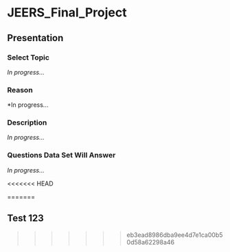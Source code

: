 # JEERS_Final_Project

## Presentation
### Select Topic
*In progress...*

### Reason
*In progress...
 
### Description
*In progress...*

### Questions Data Set Will Answer
*In progress...*



<<<<<<< HEAD

=======
## Test 123
>>>>>>> eb3ead8986dba9ee4d7e1ca00b50d58a62298a46
